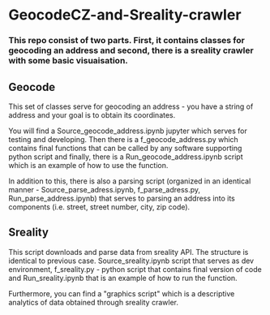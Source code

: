 # GeocodeCZ-and-Sreality-crawler

### This repo consist of two parts. First, it contains classes for geocoding an address and second, there is a sreality crawler with some basic visuaisation.


## Geocode
This set of classes serve for geocoding an address -  you have a string of address and your goal is to obtain its coordinates.

You will find a Source_geocode_address.ipynb jupyter which serves for testing and developing. Then there is a f_geocode_address.py which contains final functions that can be called by any software supporting python script and finally, there is a Run_geocode_address.ipynb script which is an example of how to use the function.

In addition to this, there is also a parsing script (organized in an identical manner - Source_parse_adress.ipynb, f_parse_adress.py, Run_parse_address.ipynb) that serves to parsing an address into its components (i.e. street, street number, city, zip code).

## Sreality
This script downloads and parse data from sreality API. The structure is identical to previous case. Source_sreality.ipynb script that serves as dev environment, f_sreality.py - python script that contains final version of code and Run_sreality.ipynb that is an example of how to run the function.

Furthermore, you can find a "graphics script" which is a descriptive analytics of data obtained through sreality crawler.
